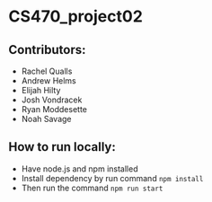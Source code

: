 # CS470_project02

## Contributors:
- Rachel Qualls
- Andrew Helms
- Elijah Hilty
- Josh Vondracek
- Ryan Moddesette
- Noah Savage

## How to run locally:
- Have node.js and npm installed
- Install dependency by run command `npm install`
- Then run the command `npm run start`
